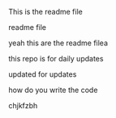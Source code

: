 This is the readme file


readme file 


yeah this are the readme filea

this repo is for daily updates

updated for updates 

how do you write the code 

chjkfzbh